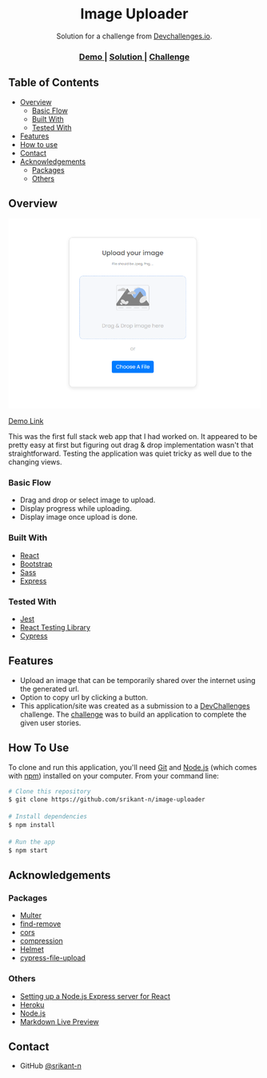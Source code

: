 <h1 align="center">Image Uploader</h1>

<div align="center">
   Solution for a challenge from  <a href="http://devchallenges.io" target="_blank">Devchallenges.io</a>.
</div>

<div align="center">
  <h3>
    <a href="https://sn-image-uploader.herokuapp.com/">
      Demo
    </a>
    <span> | </span>
    <a href="https://github.com/srikant-n/image-uploader">
      Solution
    </a>
    <span> | </span>
    <a href="https://devchallenges.io/challenges/O2iGT9yBd6xZBrOcVirx">
      Challenge
    </a>
  </h3>
</div>

<!-- TABLE OF CONTENTS -->

## Table of Contents

- [Overview](#overview)
  - [Basic Flow](#basic-flow)
  - [Built With](#built-with)
  - [Tested With](#tested-with)
- [Features](#features)
- [How to use](#how-to-use)
- [Contact](#contact)
- [Acknowledgements](#acknowledgements)
    - [Packages](#packages)
    - [Others](#others)

<!-- OVERVIEW -->

## Overview

![screenshot](screenshot.png)

[Demo Link](https://sn-image-uploader.herokuapp.com/)

This was the first full stack web app that I had worked on. It appeared to be pretty easy at first but figuring out drag & drop implementation wasn't that straightforward. Testing the application was quiet tricky as well due to the changing views.

### Basic Flow
- Drag and drop or select image to upload.
- Display progress while uploading.
- Display image once upload is done.

### Built With

- [React](https://reactjs.org/)
- [Bootstrap](https://getbootstrap.com/)
- [Sass](https://sass-lang.com/)
- [Express](https://expressjs.com/)

### Tested With

- [Jest](https://jestjs.io/)
- [React Testing Library](https://testing-library.com/docs/react-testing-library/intro/)
- [Cypress](https://www.cypress.io/)

## Features

- Upload an image that can be temporarily shared over the internet using the generated url.
- Option to copy url by clicking a button.
- This application/site was created as a submission to a [DevChallenges](https://devchallenges.io/challenges) challenge. The [challenge](https://devchallenges.io/challenges/O2iGT9yBd6xZBrOcVirx) was to build an application to complete the given user stories.

## How To Use

To clone and run this application, you'll need [Git](https://git-scm.com) and [Node.js](https://nodejs.org/en/download/) (which comes with [npm](http://npmjs.com)) installed on your computer. From your command line:

```bash
# Clone this repository
$ git clone https://github.com/srikant-n/image-uploader

# Install dependencies
$ npm install

# Run the app
$ npm start
```

## Acknowledgements


### Packages
- [Multer](https://www.npmjs.com/package/multer)
- [find-remove](https://www.npmjs.com/package/find-remove)
- [cors](https://www.npmjs.com/package/cors)
- [compression](https://www.npmjs.com/package/compression)
- [Helmet](https://www.npmjs.com/package/helmet)
- [cypress-file-upload](https://www.npmjs.com/package/cypress-file-upload)

### Others
- [Setting up a Node.js Express server for React](https://medium.com/@maison.moa/setting-up-an-express-backend-server-for-create-react-app-bc7620b20a61)
- [Heroku](https://www.heroku.com/)
- [Node.js](https://nodejs.org/)
- [Markdown Live Preview](markdownlivepreview)

## Contact

- GitHub [@srikant-n](https://github.com/srikant-n)
